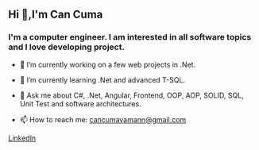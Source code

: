 ## Hi 👋,I'm Can Cuma

### I'm a computer engineer. I am interested in all software topics and I love developing project.

- 🔭 I’m currently working on a few web projects in .Net.
- 🌱 I’m currently learning .Net and advanced T-SQL.

- 💬 Ask me about C#, .Net, Angular, Frontend, OOP, AOP, SOLID, SQL, Unit Test and software architectures.
- 📫 How to reach me: cancumayamann@gmail.com

[Linkedln](https://www.linkedin.com/in/cancumayaman/)


